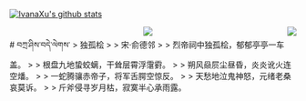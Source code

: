 [![IvanaXu's github stats](https://github-readme-stats.vercel.app/api?username=IvanaXu&show_icons=true&theme=vue-dark)](https://github.com/anuraghazra/github-readme-stats)
<div align="center">
<img align="right" src="https://github-readme-stats.vercel.app/api/top-langs/?username=IvanaXu&langs_count=3&theme=graywhite" />
<img src="https://github-readme-stats.vercel.app/api/wakatime?username=IvanaXu&layout=compact&langs_count=6&theme=vue-dark&custom_title=Programming Times" />
</div>
# བཀྲ་ཤིས་བདེ་ལེགས་
> 独孤桧
>
> 宋·俞德邻
>
> 烈帝祠中独孤桧，郁郁亭亭一车盖。
> 
> 根盘九地蛰蛟螭，干耸层霄浮霮䨴。
> 
> 朔风赑屃尘昼昏，炎炎讹火连空燔。
> 
> 一蛇腾骧赤帝子，将军舌腭空惊反。
> 
> 天愁地泣鬼神怒，元绪老桑哀莫诉。
> 
> 斤斧侵寻岁月枯，寂寞半心承雨露。